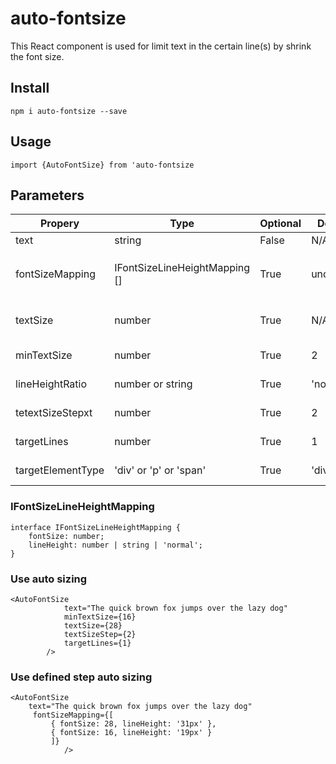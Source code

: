 # auto-fontsize

This React component is used for limit text in the certain line(s) by shrink the font size.

## Install

`npm i auto-fontsize --save`

## Usage

`import {AutoFontSize} from 'auto-fontsize`

## Parameters

| Propery           | Type                          | Optional | Default   | Note                                                                            |
| ----------------- | ----------------------------- | -------- | --------- | ------------------------------------------------------------------------------- |
| text              | string                        | False    | N/A       | Text to display                                                                 |
| fontSizeMapping   | IFontSizeLineHeightMapping [] | True     | undefined | define Array of `IFontSizeLineHeightMapping` to execute the defined step sizing |
| textSize          | number                        | True     | N/A       | Start font size, if null, will use the inherit value from parent element        |
| minTextSize       | number                        | True     | 2         | Minimum text size to try on auto sizing                                         |
| lineHeightRatio   | number or string              | True     | 'normal'  | line height setting for auto sizing                                             |
| tetextSizeStepxt  | number                        | True     | 2         | Decrease step of font size when auto sizing                                     |
| targetLines       | number                        | True     | 1         | Target maximum lines when auto sizing                                           |
| targetElementType | 'div' or 'p' or 'span'        | True     | 'div'     | Target container to put the auto sizing text                                    |

### IFontSizeLineHeightMapping

```
interface IFontSizeLineHeightMapping {
    fontSize: number;
    lineHeight: number | string | 'normal';
}
```

### Use auto sizing

```
<AutoFontSize
            text="The quick brown fox jumps over the lazy dog"
            minTextSize={16}
            textSize={28}
            textSizeStep={2}
            targetLines={1}
        />
```

### Use defined step auto sizing

```
<AutoFontSize
    text="The quick brown fox jumps over the lazy dog"
     fontSizeMapping={[
         { fontSize: 28, lineHeight: '31px' },
         { fontSize: 16, lineHeight: '19px' }
         ]}
            />
```
